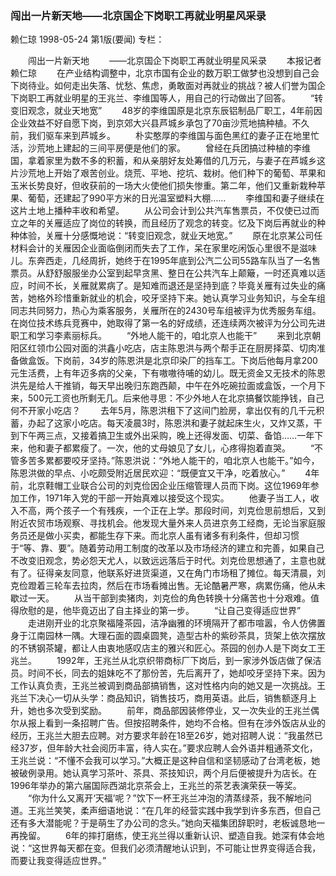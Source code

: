 ### 闯出一片新天地——北京国企下岗职工再就业明星风采录
赖仁琼
1998-05-24
第1版(要闻)
专栏：

　　闯出一片新天地
　　——北京国企下岗职工再就业明星风采录
　　本报记者  赖仁琼
　　在产业结构调整中，北京市国有企业的数万职工做梦也没想到自己会下岗待业。如何走出失落、忧愁、焦虑，勇敢面对再就业的挑战？被人们誉为国企下岗职工再就业明星的王兆兰、李维国等人，用自己的行动做出了回答。
　　“转变旧观念，就业天地宽”
　　48岁的李维国原是北京东辰铝制品厂职工，4年前因企业效益不好自愿下岗，到京郊大兴县芦城乡承包了70亩沙荒地搞种植。不久前，我们驱车来到芦城乡。
　　朴实憨厚的李维国与面色黑红的妻子正在地里忙活，沙荒地上建起的三间平房便是他们的家。
　　曾经在兵团搞过种植的李维国，拿着家里为数不多的积蓄，和从亲朋好友处筹借的几万元，与妻子在芦城乡这片沙荒地上开始了艰苦创业。烧荒、平地、挖坑、栽树。他们种下的葡萄、苹果和玉米长势良好，但收获前的一场大火使他们损失惨重。第二年，他们又重新栽种苹果、葡萄，还建起了990平方米的日光温室塑料大棚……
　　李维国和妻子继续在这片土地上播种丰收和希望。
　　从公司会计到公共汽车售票员，不仅使已过而立之年的关雁适应了岗位的转换，而且经历了观念的转变。忆及下岗后再就业的种种体验，关雁十分感慨地说：“转变旧观念，就业天地宽。”
　　原在北京某公司任材料会计的关雁因企业面临倒闭而失去了工作，呆在家里吃闲饭心里很不是滋味儿。东奔西走，几经周折，她终于在1995年底到公汽二公司55路车队当了一名售票员。从舒舒服服坐办公室到起早贪黑、整日在公共汽车上颠簸，一时还真难以适应，时间不长，关雁就累病了。是知难而退还是坚持到底？毕竟关雁有过失业的痛苦，她格外珍惜重新就业的机会，咬牙坚持下来。她认真学习业务知识，与全车组同志共同努力，热心为乘客服务，关雁所在的2430号车组被评为优秀服务车组。在岗位技术练兵竞赛中，她取得了第一名的好成绩，还连续两次被评为分公司先进职工和学习李素丽标兵。
　　“外地人能干的，咱北京人也能干”
　　来到北京朝阳区红领巾公园对面的洪鑫小吃店，店主陈恩洪与两个帮手正在厨房择菜、切肉准备做盒饭。下岗前，34岁的陈恩洪是北京印染厂的挡车工。下岗后他每月拿200元生活费，上有年迈多病的父亲，下有嗷嗷待哺的幼儿。既无资金又无技术的陈恩洪先是给人干推销，每天早出晚归东跑西颠，中午在外吃碗拉面或盒饭，一个月下来，500元工资也所剩无几。后来他寻思：不少外地人在北京搞餐饮能挣钱，自己何不开家小吃店？
　　去年5月，陈恩洪租下了这间门脸房，拿出仅有的几千元积蓄，办起了这家小吃店。每天凌晨3时，陈恩洪和妻子就起床生火，又炸又蒸，干到下午两三点，又接着搞卫生或外出采购，晚上还得发面、切菜、备馅……一年下来，他和妻子都累瘦了。一次，他的丈母娘见了女儿，心疼得抱着直哭。
　　“不管多苦多累都要咬牙坚持。”陈恩洪说：“外地人能干的，咱北京人也能干。”如今，陈恩洪做的早点、小吃颇受附近居民欢迎：“既便宜又干净，吃着放心。”
　　4年前，北京鞋帽工业联合公司的刘克俭因企业压缩管理人员而下岗。这位1969年参加工作，1971年入党的干部一开始真难以接受这个现实。
　　他妻子当工人，收入不高，两个孩子一个有残疾，一个正在上学。那段时间，刘克俭思前想后，又到附近农贸市场观察、寻找机会。他发现大量外来人员进京务工经商，无论当家庭服务员还是做小买卖，都能生存下来。而北京人虽有诸多有利条件，但却习惯于“等、靠、要”。随着劳动用工制度的改革以及市场经济的建立和完善，如果自己不改变旧观念，势必怨天尤人，以致远远落后于时代。刘克俭思想通了，主意也就有了。征得亲友同意，他联系好进货渠道，又在角门市场租了摊位。每天清晨，刘克俭蹬着三轮车去拉肉，然后在市场看摊出售。无论酷暑严寒，病累伤痛，他从未歇过一天。
　　从当干部到卖猪肉，刘克俭的角色转换十分痛苦也十分艰难。值得欣慰的是，他毕竟迈出了自主择业的第一步。
　　“让自己变得适应世界”
　　走进刚开业的北京聚福隆茶园，洁净幽雅的环境隔开了都市喧嚣，令人仿佛置身于江南园林一隅。大理石面的圆桌圆凳，造型古朴的紫砂茶具，货架上依次摆放的不锈钢茶罐，都让人由衷地感叹店主的雅兴和匠心。茶园的创办人是下岗女工王兆兰。
　　1992年，王兆兰从北京织带商标厂下岗后，到一家涉外饭店做了保洁员。时间不长，同去的姐妹吃不了那份苦，先后离开了，她却咬牙坚持下来。因为工作认真负责，王兆兰被调到商品部搞销售，这对性格内向的她又是一次挑战。王兆兰下决心一切从头学：商品知识，销售技巧，商用英语。此后，销售额逐月上升，她也多次受到奖励。
　　前年，商品部因装修停业，又一次失业的王兆兰偶尔从报上看到一条招聘广告。但按招聘条件，她均不合格。但有在涉外饭店从业的经历，王兆兰大胆去应聘。对方要求年龄在18至26岁，她对招聘人说：“我虽然已经37岁，但年龄大社会阅历丰富，待人实在。”要求应聘人会外语并粗通茶文化，王兆兰说：“不懂不会我可以学习。”大概正是这种自信和坚韧感动了台湾老板，她被破例录用。她认真学习茶叶、茶具、茶技知识，两个月后便被提升为店长。在1996年举办的第六届国际西湖北京茶会上，王兆兰的茶艺表演荣获一等奖。
　　“你为什么又离开‘天福’呢？”饮下一杯王兆兰冲泡的清蒸绿茶，我不解地问道。王兆兰笑笑，柔声细语地说：“在几年的经营实践中我学到许多东西，但自己还有多大潜能呢？于是萌生了办公司的念头。”她向天福集团辞职时，老板诚恳地一再挽留。
　　6年的摔打磨练，使王兆兰得以重新认识、塑造自我。她深有体会地说：“这世界每天都在变。但我们必须清醒地认识到，不可能让世界变得适合我，而要让我变得适应世界。”
